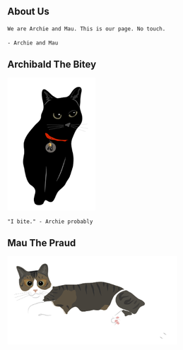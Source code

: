 ## About Us

```
We are Archie and Mau. This is our page. No touch. 

- Archie and Mau
```


## Archibald The Bitey

<img src="https://github.com/Fasian1/Catscapades/raw/master/imgs/archie2.png" width="200">


```
"I bite." - Archie probably
```

## Mau The Praud 

<img src="https://github.com/Fasian1/Catscapades/raw/master/imgs/mau.png" style="background-color: papayawhip" height="200">

